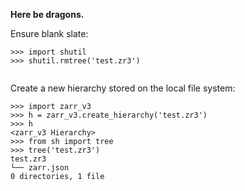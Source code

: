 **Here be dragons.**

Ensure blank slate:

```
>>> import shutil
>>> shutil.rmtree('test.zr3')
 
```

Create a new hierarchy stored on the local file system:

```
>>> import zarr_v3
>>> h = zarr_v3.create_hierarchy('test.zr3')
>>> h
<zarr_v3 Hierarchy>
>>> from sh import tree
>>> tree('test.zr3')
test.zr3
└── zarr.json
0 directories, 1 file

```
